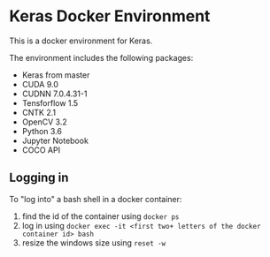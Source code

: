# Keras Docker Environment

This is a docker environment for Keras.

The environment includes the following packages:

- Keras from master
- CUDA 9.0
- CUDNN 7.0.4.31-1
- Tensforflow 1.5
- CNTK 2.1
- OpenCV 3.2
- Python 3.6
- Jupyter Notebook
- COCO API

## Logging in

To "log into" a bash shell in a docker container:

 1. find the id of the container using `docker ps`
 2. log in using `docker exec -it <first two+ letters of the docker container id> bash`
 3. resize the windows size using `reset -w`
